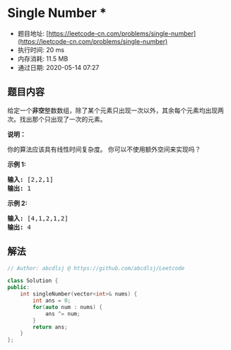 # Single Number *
- 题目地址: [https://leetcode-cn.com/problems/single-number](https://leetcode-cn.com/problems/single-number)
- 执行时间: 20 ms
- 内存消耗: 11.5 MB
- 通过日期: 2020-05-14 07:27

## 题目内容
<p>给定一个<strong>非空</strong>整数数组，除了某个元素只出现一次以外，其余每个元素均出现两次。找出那个只出现了一次的元素。</p>

<p><strong>说明：</strong></p>

<p>你的算法应该具有线性时间复杂度。 你可以不使用额外空间来实现吗？</p>

<p><strong>示例 1:</strong></p>

<pre><strong>输入:</strong> [2,2,1]
<strong>输出:</strong> 1
</pre>

<p><strong>示例 2:</strong></p>

<pre><strong>输入:</strong> [4,1,2,1,2]
<strong>输出:</strong> 4</pre>


## 解法
```cpp
// Author: abcdlsj @ https://github.com/abcdlsj/Leetcode

class Solution {
public:
    int singleNumber(vector<int>& nums) {
        int ans = 0;
        for(auto num : nums) {
            ans ^= num;
        }
        return ans;
    }
};

```